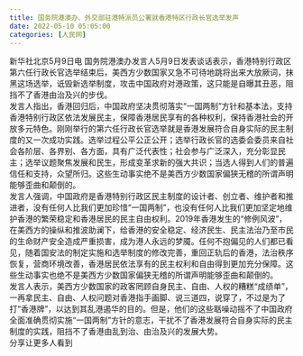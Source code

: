 ```yaml
---
title: 国务院港澳办、外交部驻港特派员公署就香港特区行政长官选举发声
date: 2022-05-10 05:05:00
categories: [人民网]
---
```

新华社北京5月9日电  国务院港澳办发言人5月9日发表谈话表示，香港特别行政区第六任行政长官选举结束后，美西方少数国家又急不可待地跳将出来大放厥词，抹黑这场选举，诋毁新选举制度，攻击中国政府对港政策，这只能是自曝其丑恶，阻挡不了香港由治及兴的步伐。  
发言人指出，香港回归后，中国政府坚决贯彻落实“一国两制”方针和基本法，支持香港特别行政区依法发展民主，保障香港居民享有的各种权利，保持香港社会的开放多元特色。刚刚举行的第六任行政长官选举就是香港发展符合自身实际的民主制度的又一次成功实践。选举过程公平公正公开；选举行政长官的选委会委员来自社会各阶层、各界别、各方面，具有广泛代表性；社会参与广泛深入，充分彰显民主；选举议题聚焦发展和民生，形成变革求新的强大共识；当选人得到人们的普遍信任和支持，众望所归。这些生动事实绝不是美西方少数国家偏狭无稽的所谓声明能够歪曲和颠倒的。  
发言人强调，中国政府是香港特别行政区民主制度的设计者、创立者、维护者和推进者，没有任何人比我们更加珍惜“一国两制”，也没有任何人比我们更加坚定地维护香港的繁荣稳定和香港居民的民主自由权利。2019年香港发生的“修例风波”，在美西方的操纵和推波助澜下，给香港的安全稳定、经济民生、民主法治乃至市民的生命财产安全造成严重损害，成为港人永远的梦魇。任何不抱偏见的人们都已看见，随着国安法的制定实施和选举制度的修改完善，重回正轨后的香港，法治秩序恢复，营商环境改善，香港居民依法享有的民主权利和自由得到更加充分保障。这些生动事实也绝不是美西方少数国家偏狭无稽的所谓声明能够歪曲和颠倒的。  
发言人表示，美西方少数国家的政客罔顾自身民主、自由、人权的糟糕“成绩单”，一再拿民主、自由、人权问题对香港指手画脚、说三道四，说穿了，不过是为了打“香港牌”，以达到其乱港遏华的目的。但是，他们的这些聒噪动摇不了中国政府全面准确贯彻实施“一国两制”方针的意志，干扰不了香港发展符合自身实际的民主制度的实践，阻挡不了香港由乱到治、由治及兴的发展大势。  
分享让更多人看到  
